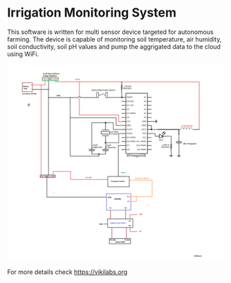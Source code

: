 # Irrigation Monitoring System 

This software is written for multi sensor device targeted for autonomous farming. The device is capable of monitoring soil temperature, air humidity, soil conductivity, soil pH values and pump the aggrigated data to the cloud using WiFi. 

![alt text](circuit/circuit.png)

For more details check https://vikilabs.org
